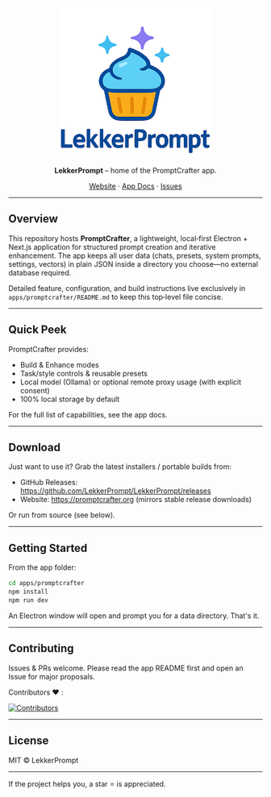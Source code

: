<p align="center">
  <img src="https://raw.githubusercontent.com/LekkerPrompt/LekkerPrompt/refs/heads/master/logo.png" alt="LekkerPrompt Logo" width="300" height="300" />
</p>

<p align="center">
  <strong>LekkerPrompt</strong> – home of the PromptCrafter app.
</p>

<div align="center">
  <a href="https://promptcrafter.org">Website</a> · <a href="apps/promptcrafter/README.md">App Docs</a> · <a href="https://github.com/LekkerPrompt/LekkerPrompt/issues">Issues</a>
</div>

---

## Overview

This repository hosts **PromptCrafter**, a lightweight, local‑first Electron + Next.js application for structured prompt creation and iterative enhancement. The app keeps all user data (chats, presets, system prompts, settings, vectors) in plain JSON inside a directory you choose—no external database required.

Detailed feature, configuration, and build instructions live exclusively in `apps/promptcrafter/README.md` to keep this top‑level file concise.

---

## Quick Peek

PromptCrafter provides:
- Build & Enhance modes
- Task/style controls & reusable presets
- Local model (Ollama) or optional remote proxy usage (with explicit consent)
- 100% local storage by default

For the full list of capabilities, see the app docs.

---

## Download

Just want to use it? Grab the latest installers / portable builds from:
- GitHub Releases: https://github.com/LekkerPrompt/LekkerPrompt/releases
- Website: https://promptcrafter.org (mirrors stable release downloads)

Or run from source (see below).

---

## Getting Started

From the app folder:
```bash
cd apps/promptcrafter
npm install
npm run dev
```
An Electron window will open and prompt you for a data directory. That's it.

---

## Contributing

Issues & PRs welcome. Please read the app README first and open an Issue for major proposals.

Contributors :heart: :

<a href="https://github.com/sammyhamwi/LekkerPrompt/graphs/contributors">
  <img src="https://contrib.rocks/image?repo=sammyhamwi/LekkerPrompt" alt="Contributors" />
</a>

---

## License

MIT © LekkerPrompt

---

If the project helps you, a star ⭐ is appreciated.






